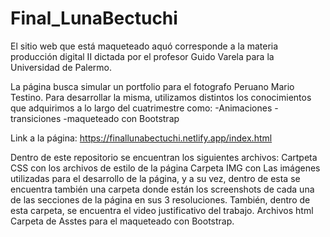 # Final_LunaBectuchi

El sitio web que está maqueteado aquó corresponde a la materia producción digital II dictada por el profesor Guido Varela para la Universidad de Palermo. 


La página busca simular un portfolio para el fotografo Peruano Mario Testino. Para desarrollar la misma, utilizamos distintos los conocimientos que adquirimos a lo largo del cuatrimestre como: 
-Animaciones
-transiciones
-maqueteado con Bootstrap


Link a la página:
https://finallunabectuchi.netlify.app/index.html

Dentro de este repositorio se encuentran los siguientes archivos:
Cartpeta CSS con los archivos de estilo de la página
Carpeta IMG con Las imágenes utilizadas para el desarrollo de la página, y a su vez, dentro de esta se encuentra también una carpeta donde están los screenshots de cada una de las secciones de la página en sus 3 resoluciones. También, dentro de esta carpeta, se encuentra el video justificativo del trabajo. 
Archivos html
Carpeta de Asstes para el maqueteado con Bootstrap. 

